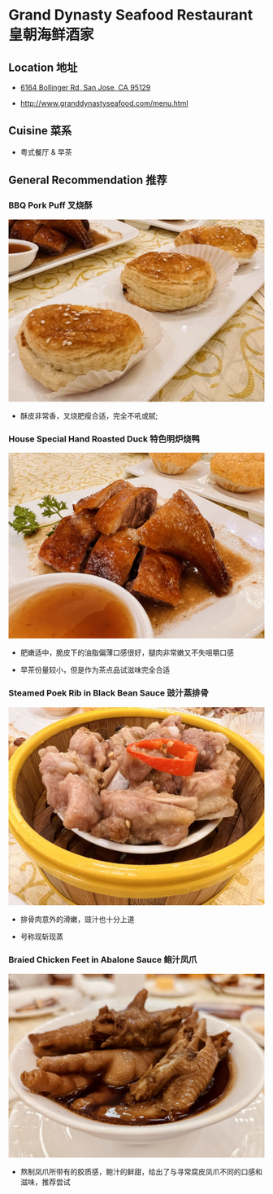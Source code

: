 # Grand Dynasty Seafood Restaurant  皇朝海鲜酒家

## Location 地址

- [6164 Bollinger Rd, San Jose, CA 95129](https://goo.gl/maps/1nHETcSUs3NWx7pD8)

- <http://www.granddynastyseafood.com/menu.html>

## Cuisine 菜系

- 粤式餐厅 & 早茶

## General Recommendation 推荐

### BBQ Pork Puff 叉烧酥

![BBQ Pork Puff](Pix2022Sep24th/bbq_pork_puff.jpeg)

- 酥皮非常香，叉烧肥瘦合适，完全不吼或腻;

### House Special Hand Roasted Duck 特色明炉烧鸭

![House Special Hand Roasted Duck](Pix2022Sep24th/house_special_hand_roasted_duck.jpeg)

- 肥嫩适中，脆皮下的油脂偏薄口感很好，腿肉非常嫩又不失咀嚼口感

- 早茶份量较小，但是作为茶点品试滋味完全合适

### Steamed Poek Rib in Black Bean Sauce 豉汁蒸排骨

![Steamed Poek Rib in Black Bean Sauce](Pix2022Sep24th/steamed_pork_rib_in_black_bean_sauce.jpeg)

- 排骨肉意外的滑嫩，豉汁也十分上道

- 号称现斩现蒸

### Braied Chicken Feet in Abalone Sauce 鲍汁凤爪

![Braied Chicken Feet in Abalone Sauce](Pix2022Sep24th/braised_chicken_feet_in_abalone_sauce.jpeg)

- 熬制凤爪所带有的胶质感，鲍汁的鲜甜，给出了与寻常腐皮凤爪不同的口感和滋味，推荐尝试
